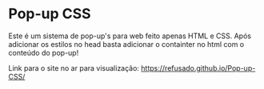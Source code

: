# Pop-up CSS
Este é um sistema de pop-up's para web feito apenas HTML e CSS. Após adicionar os estilos no head basta adicionar o containter no html com o conteúdo do pop-up!

Link para o site no ar para visualização: https://refusado.github.io/Pop-up-CSS/
